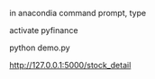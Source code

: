 in anacondia command prompt,  type 

activate pyfinance


python demo.py


http://127.0.0.1:5000/stock_detail
